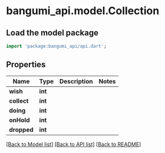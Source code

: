 # bangumi_api.model.Collection

## Load the model package
```dart
import 'package:bangumi_api/api.dart';
```

## Properties
Name | Type | Description | Notes
------------ | ------------- | ------------- | -------------
**wish** | **int** |  | 
**collect** | **int** |  | 
**doing** | **int** |  | 
**onHold** | **int** |  | 
**dropped** | **int** |  | 

[[Back to Model list]](../README.md#documentation-for-models) [[Back to API list]](../README.md#documentation-for-api-endpoints) [[Back to README]](../README.md)


